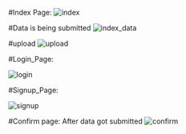#Index Page:
![index](https://github.com/Saumyen10/Creative_labs/assets/123822223/697e021f-2992-480b-8250-b54274caa406)

#Data is being submitted
![index_data](https://github.com/Saumyen10/Creative_labs/assets/123822223/95e3e005-0c65-4d44-9e0a-0be74c449ca4)

#upload
![upload](https://github.com/Saumyen10/Creative_labs/assets/123822223/ef938ed5-e2c3-4bba-84fc-df11221145e0)

#Login_Page:

![login](https://github.com/Saumyen10/Creative_labs/assets/123822223/3d077f92-b41f-4397-bb28-e2e8907d55b8)

#Signup_Page:

![signup](https://github.com/Saumyen10/Creative_labs/assets/123822223/bbbebe4f-b25a-4e9c-af5d-55e7b74a834f)



#Confirm page: After data got submitted
![confirm](https://github.com/Saumyen10/Creative_labs/assets/123822223/ccef4fba-8da4-4d0f-9f24-4a23a22cff7b)
